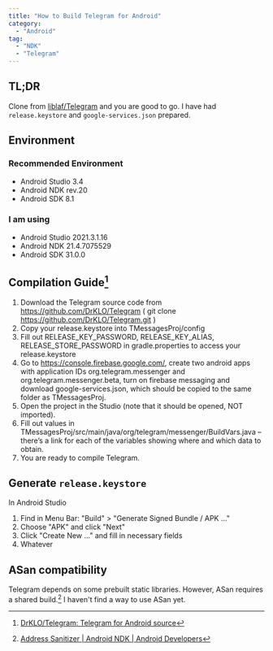 ```yaml
---
title: "How to Build Telegram for Android"
category:
  - "Android"
tag:
  - "NDK"
  - "Telegram"
---
```


## TL;DR

Clone from [liblaf/Telegram](https://github.com/liblaf/Telegram) and you are good to go. I have had `release.keystore` and `google-services.json` prepared.

## Environment

### Recommended Environment

- Android Studio 3.4
- Android NDK rev.20
- Android SDK 8.1

### I am using

- Android Studio 2021.3.1.16
- Android NDK 21.4.7075529
- Android SDK 31.0.0

## Compilation Guide[^1]

1. Download the Telegram source code from https://github.com/DrKLO/Telegram ( git clone https://github.com/DrKLO/Telegram.git )
2. Copy your release.keystore into TMessagesProj/config
3. Fill out RELEASE_KEY_PASSWORD, RELEASE_KEY_ALIAS, RELEASE_STORE_PASSWORD in gradle.properties to access your release.keystore
4. Go to https://console.firebase.google.com/, create two android apps with application IDs org.telegram.messenger and org.telegram.messenger.beta, turn on firebase messaging and download google-services.json, which should be copied to the same folder as TMessagesProj.
5. Open the project in the Studio (note that it should be opened, NOT imported).
6. Fill out values in TMessagesProj/src/main/java/org/telegram/messenger/BuildVars.java – there’s a link for each of the variables showing where and which data to obtain.
7. You are ready to compile Telegram.

## Generate `release.keystore`

In Android Studio

1. Find in Menu Bar: "Build" > "Generate Signed Bundle / APK ..."
2. Choose "APK" and click "Next"
3. Click "Create New ..." and fill in necessary fields
4. Whatever

## ASan compatibility

Telegram depends on some prebuilt static libraries. However, ASan requires a shared build.[^2] I haven't find a way to use ASan yet.

[^1]: [DrKLO/Telegram: Telegram for Android source](https://github.com/DrKLO/Telegram#compilation-guide)
[^2]: [Address Sanitizer | Android NDK | Android Developers](https://developer.android.com/ndk/guides/asan)
